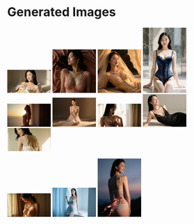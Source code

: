 # Generated Images



<img src="2025_10_04_01.webp" width="100"/> <img src="2025_10_04_02.webp" width="100"/> <img src="2025_10_04_03.webp" width="100"/> <img src="2025_10_04_04.webp" width="100"/> <img src="2025_10_04_05.webp" width="100"/> <img src="2025_10_04_06.webp" width="100"/> <img src="2025_10_04_07.webp" width="100"/> <img src="2025_10_04_08.webp" width="100"/> <img src="2025_10_04_09.webp" width="100"/>

<img src="2025_10_04_10.webp" width="100"/> <img src="2025_10_04_11.webp" width="100"/> <img src="2025_10_04_12.webp" width="100"/>